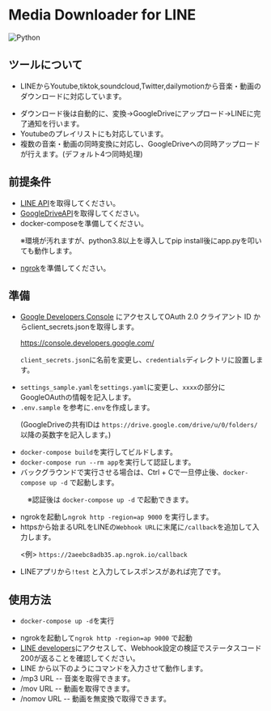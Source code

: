 # Media Downloader for LINE

![Python](https://img.shields.io/badge/Python-3.8+-orange)

## ツールについて
- LINEからYoutube,tiktok,soundcloud,Twitter,dailymotionから音楽・動画のダウンロードに対応しています。<p>
- ダウンロード後は自動的に、変換→GoogleDriveにアップロード→LINEに完了通知を行います。
- Youtubeのプレイリストにも対応しています。
- 複数の音楽・動画の同時変換に対応し、GoogleDriveへの同時アップロードが行えます。(デフォルト4つ同時処理)

## 前提条件
- [LINE API](https://developers.line.biz/console/)を取得してください。
- [GoogleDriveAPI](https://console.developers.google.com/apis/library/drive.googleapis.com)を取得してください。
- docker-composeを準備してください。<p>
※環境が汚れますが、python3.8以上を導入してpip install後にapp.pyを叩いても動作します。
- [ngrok](https://ngrok.com/)を準備してください。

## 準備
- [Google Developers Console](https://console.developers.google.com/) にアクセスしてOAuth 2.0 クライアント ID からclient_secrets.jsonを取得します。<p>
https://console.developers.google.com/<p>
`client_secrets.json`に名前を変更し、`credentials`ディレクトリに設置します。
- `settings_sample.yaml`を`settings.yaml`に変更し、`xxxx`の部分にGoogleOAuthの情報を記入します。
- `.env.sample` を参考に`.env`を作成します。<p>
(GoogleDriveの共有IDは `https://drive.google.com/drive/u/0/folders/` 以降の英数字を記入します。)
- `docker-compose build`を実行してビルドします。
- `docker-compose run --rm app`を実行して認証します。
- バックグラウンドで実行させる場合は、Ctrl + Cで一旦停止後、`docker-compose up -d` で起動します。<p>
　※認証後は `docker-compose up -d` で起動できます。
- ngrokを起動し`ngrok http -region=ap 9000` を実行します。
- httpsから始まるURLをLINEの`Webhook URL`に末尾に`/callback`を追加して入力します。<p>
  <例> `https://2aeebc8adb35.ap.ngrok.io/callback`
- LINEアプリから`!test` と入力してレスポンスがあれば完了です。
## 使用方法
- `docker-compose up -d`を実行<p>
- ngrokを起動して`ngrok http -region=ap 9000` で起動
- [LINE developers](https://developers.line.biz/console/)にアクセスして、Webhook設定の検証でステータスコード200が返ることを確認してください。
- LINE から以下のようにコマンドを入力させて動作します。
- /mp3 URL -- 音楽を取得できます。
- /mov URL -- 動画を取得できます。
- /nomov URL -- 動画を無変換で取得できます。